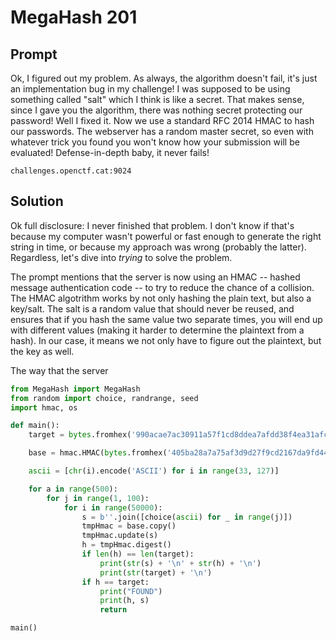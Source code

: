# MegaHash 201

## Prompt

Ok, I figured out my problem. As always, the algorithm doesn't fail, it's just an implementation bug in my challenge! I was supposed to be using something called "salt" which I think is like a secret. That makes sense, since I gave you the algorithm, there was nothing secret protecting our password! Well I fixed it. Now we use a standard RFC 2014 HMAC to hash our passwords. The webserver has a random master secret, so even with whatever trick you found you won't know how your submission will be evaluated! Defense-in-depth baby, it never fails!

`challenges.openctf.cat:9024`

## Solution

Ok full disclosure: I never finished that problem. I don't know if that's because my computer wasn't powerful or fast enough to generate the right string in time, or because my approach was wrong (probably the latter). Regardless, let's dive into *trying* to solve the problem.

The prompt mentions that the server is now using an HMAC -- hashed message authentication code -- to try to reduce the chance of a collision. The HMAC algotrithm works by not only hashing the plain text, but also a key/salt. The salt is a random value that should never be reused, and ensures that if you hash the same value two separate times, you will end up with different values (making it harder to determine the plaintext from a hash). In our case, it means we not only have to figure out the plaintext, but the key as well.

The way that the server 

```python
from MegaHash import MegaHash
from random import choice, randrange, seed
import hmac, os

def main():
    target = bytes.fromhex('990acae7ac30911a57f1cd8ddea7afdd38f4ea31afc2467868f71d6166749c547f3d979a169a2a617c2f2b358c480911d31b1bc763ab63193751e699535a4cfd')

    base = hmac.HMAC(bytes.fromhex('405ba28a7a75af3d9d27f9cd2167da9fd44c08db99a9636af143d8b907adfdf7dea49e2b8f25930ed14162d448b1916223a7eb64e0c52729888f629f1d522f60'), digestmod=MegaHash)

    ascii = [chr(i).encode('ASCII') for i in range(33, 127)]

    for a in range(500):
        for j in range(1, 100):
            for i in range(50000):
                s = b''.join([choice(ascii) for _ in range(j)])
                tmpHmac = base.copy()
                tmpHmac.update(s)
                h = tmpHmac.digest()
                if len(h) == len(target):
                    print(str(s) + '\n' + str(h) + '\n')
                    print(str(target) + '\n')
                if h == target:
                    print("FOUND")
                    print(h, s)
                    return

main()
```
